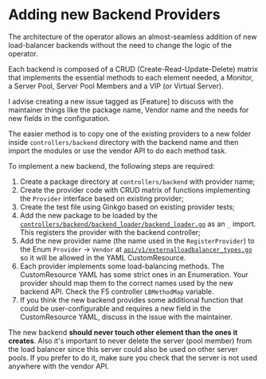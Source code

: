 # Adding new Backend Providers

The architecture of the operator allows an almost-seamless addition of new load-balancer backends without the need to change the logic of the operator.

Each backend is composed of a CRUD (Create-Read-Update-Delete) matrix that implements the essential methods to each element needed, a Monitor, a Server Pool, Server Pool Members and a VIP (or Virtual Server).

I advise creating a new issue tagged as [Feature] to discuss with the maintainer things like the package name, Vendor name and the needs for new fields in the configuration.

The easier method is to copy one of the existing providers to a new folder inside `controllers/backend` directory with the backend name and then import the modules or use the vendor API to do each method task.

To implement a new backend, the following steps are required:

1. Create a package directory at `controllers/backend` with provider name;
2. Create the provider code with CRUD matrix of functions implementing the `Provider` interface based on existing provider;
3. Create the test file using Ginkgo based on existing provider tests;
4. Add the new package to be loaded by the [`controllers/backend/backend_loader/backend_loader.go`](controllers/backend/backend_loader/backend_loader.go) as an `_` import. This registers the provider with the backend controller;
5. Add the new provider name (the name used in the `RegisterProvider`) to the Enum `Provider` -> `Vendor` at [`api/v1/externalloadbalancer_types.go`](api/v1/externalloadbalancer_types.go) so it will be allowed in the YAML CustomResource.
6. Each provider implements some load-balancing methods. The CustomResource YAML has some strict ones in an Enumeration. Your provider should map them to the correct names used by the new backend API. Check the F5 controller `LBMethodMap` variable.
7. If you think the new backend provides some additional function that could be user-configurable and requires a new field in the CustomResource YAML, discuss in the issue with the maintainer.

The new backend **should never touch other element than the ones it creates**. Also it's important to never delete the server (pool member) from the load balancer since this server could also be used on other server pools. If you prefer to do it, make sure you check that the server is not used anywhere with the vendor API.

